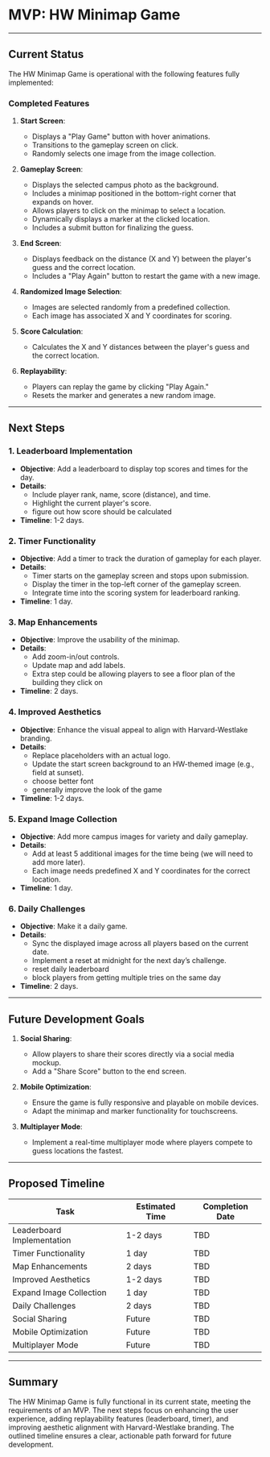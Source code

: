# MVP: HW Minimap Game

---

## **Current Status**

The HW Minimap Game is operational with the following features fully implemented:

### **Completed Features**
1. **Start Screen**:
   - Displays a "Play Game" button with hover animations.
   - Transitions to the gameplay screen on click.
   - Randomly selects one image from the image collection.

2. **Gameplay Screen**:
   - Displays the selected campus photo as the background.
   - Includes a minimap positioned in the bottom-right corner that expands on hover.
   - Allows players to click on the minimap to select a location.
   - Dynamically displays a marker at the clicked location.
   - Includes a submit button for finalizing the guess.

3. **End Screen**:
   - Displays feedback on the distance (X and Y) between the player's guess and the correct location.
   - Includes a "Play Again" button to restart the game with a new image.

4. **Randomized Image Selection**:
   - Images are selected randomly from a predefined collection.
   - Each image has associated X and Y coordinates for scoring.

5. **Score Calculation**:
   - Calculates the X and Y distances between the player's guess and the correct location.

6. **Replayability**:
   - Players can replay the game by clicking "Play Again."
   - Resets the marker and generates a new random image.

---

## **Next Steps**

### **1. Leaderboard Implementation**
- **Objective**: Add a leaderboard to display top scores and times for the day.
- **Details**:
  - Include player rank, name, score (distance), and time.
  - Highlight the current player's score.
  - figure out how score should be calculated
- **Timeline**: 1-2 days.

### **2. Timer Functionality**
- **Objective**: Add a timer to track the duration of gameplay for each player.
- **Details**:
  - Timer starts on the gameplay screen and stops upon submission.
  - Display the timer in the top-left corner of the gameplay screen.
  - Integrate time into the scoring system for leaderboard ranking.
- **Timeline**: 1 day.

### **3. Map Enhancements**
- **Objective**: Improve the usability of the minimap.
- **Details**:
  - Add zoom-in/out controls.
  - Update map and add labels.
  - Extra step could be allowing players to see a floor plan of the building they click on
- **Timeline**: 2 days.

### **4. Improved Aesthetics**
- **Objective**: Enhance the visual appeal to align with Harvard-Westlake branding.
- **Details**:
  - Replace placeholders with an actual logo.
  - Update the start screen background to an HW-themed image (e.g., field at sunset).
  - choose better font
  - generally improve the look of the game
- **Timeline**: 1-2 days.

### **5. Expand Image Collection**
- **Objective**: Add more campus images for variety and daily gameplay.
- **Details**:
  - Add at least 5 additional images for the time being (we will need to add more later).
  - Each image needs predefined X and Y coordinates for the correct location.
- **Timeline**: 1 day.

### **6. Daily Challenges**
- **Objective**: Make it a daily game.
- **Details**:
  - Sync the displayed image across all players based on the current date.
  - Implement a reset at midnight for the next day’s challenge.
  - reset daily leaderboard
  - block players from getting multiple tries on the same day
- **Timeline**: 2 days.

---

## **Future Development Goals**
1. **Social Sharing**:
   - Allow players to share their scores directly via a social media mockup.
   - Add a "Share Score" button to the end screen.

2. **Mobile Optimization**:
   - Ensure the game is fully responsive and playable on mobile devices.
   - Adapt the minimap and marker functionality for touchscreens.

3. **Multiplayer Mode**:
   - Implement a real-time multiplayer mode where players compete to guess locations the fastest.

---

## **Proposed Timeline**

| Task                         | Estimated Time | Completion Date |
|------------------------------|----------------|-----------------|
| Leaderboard Implementation   | 1-2 days       | TBD             |
| Timer Functionality          | 1 day          | TBD             |
| Map Enhancements             | 2 days         | TBD             |
| Improved Aesthetics          | 1-2 days       | TBD             |
| Expand Image Collection      | 1 day          | TBD             |
| Daily Challenges             | 2 days         | TBD             |
| Social Sharing               | Future         | TBD             |
| Mobile Optimization          | Future         | TBD             |
| Multiplayer Mode             | Future         | TBD             |

---

## **Summary**

The HW Minimap Game is fully functional in its current state, meeting the requirements of an MVP. The next steps focus on enhancing the user experience, adding replayability features (leaderboard, timer), and improving aesthetic alignment with Harvard-Westlake branding. The outlined timeline ensures a clear, actionable path forward for future development.

